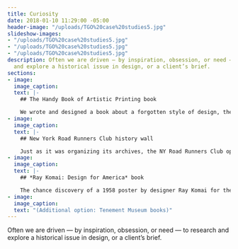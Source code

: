 ```yaml
---
title: Curiosity
date: 2018-01-10 11:29:00 -05:00
header-image: "/uploads/TGO%20case%20studies5.jpg"
slideshow-images:
- "/uploads/TGO%20case%20studies5.jpg"
- "/uploads/TGO%20case%20studies5.jpg"
- "/uploads/TGO%20case%20studies5.jpg"
description: Often we are driven — by inspiration, obsession, or need — to research
  and explore a historical issue in design, or a client’s brief.
sections:
- image:
  image_caption:
  text: |-
    ## The Handy Book of Artistic Printing book

    We wrote and designed a book about a forgotten style of design, the elaborate letterpress printing of the nineteenth century called artistic printing. The book was the right thing at the right time — for several years nineteenth-century-inspired design has flourished and our book won awards and went into two editions.
- image:
  image_caption:
  text: |-
    ## New York Road Runners Club history wall

    Just as it was organizing its archives, the NY Road Runners Club opened a new Running Center on West 57th Street in New York City. While working with Winthrop to design a history wall in the center, we explored collections of marathon artifacts, publications, and video documentaries.
- image:
  image_caption:
  text: |-
    ## *Ray Komai: Design for America* book

    The chance discovery of a 1958 poster by designer Ray Komai for the Type Directors Club (we’re board members) let to an obsession with the story of this talent’s unusual career. Research in New York, Washington, and Los Angeles ended in a self-published book.
- image:
  image_caption:
  text: "(Additional option: Tenement Museum books)"
---
```


Often we are driven — by inspiration, obsession, or need — to research and explore a historical issue in design, or a client’s brief.
